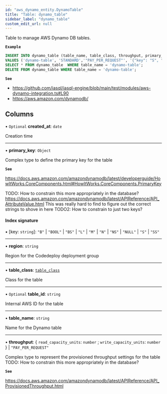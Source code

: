 ```yaml
---
id: "aws_dynamo_entity.DynamoTable"
title: "Table: dynamo_table"
sidebar_label: "dynamo_table"
custom_edit_url: null
---
```


Table to manage AWS Dynamo DB tables.

**`Example`**

```sql
INSERT INTO dynamo_table (table_name, table_class, throughput, primary_key)
VALUES ('dynamo-table', 'STANDARD','"PAY_PER_REQUEST"', '{"key": "S", "val": "S"}');
SELECT * FROM dynamo_table  WHERE table_name = 'dynamo-table';
DELETE FROM dynamo_table WHERE table_name = 'dynamo-table';
```

**`See`**

 - https://github.com/iasql/iasql-engine/blob/main/test/modules/aws-dynamo-integration.ts#L90
 - https://aws.amazon.com/dynamodb/

## Columns

• `Optional` **created\_at**: `date`

Creation time

___

• **primary\_key**: `Object`

Complex type to define the primary key for the table

**`See`**

https://docs.aws.amazon.com/amazondynamodb/latest/developerguide/HowItWorks.CoreComponents.html#HowItWorks.CoreComponents.PrimaryKey

TODO: How to constrain this more appropriately in the database?
https://docs.aws.amazon.com/amazondynamodb/latest/APIReference/API_AttributeValue.html
This was really hard to find to figure out the correct strings to shove in here
TODO2: How to constrain to just two keys?

#### Index signature

▪ [key: `string`]: ``"B"`` \| ``"BOOL"`` \| ``"BS"`` \| ``"L"`` \| ``"M"`` \| ``"N"`` \| ``"NS"`` \| ``"NULL"`` \| ``"S"`` \| ``"SS"``

___

• **region**: `string`

Region for the Codedeploy deployment group

___

• **table\_class**: [`table_class`](../enums/aws_dynamo_entity.TableClass.md)

Class for the table

___

• `Optional` **table\_id**: `string`

Internal AWS ID for the table

___

• **table\_name**: `string`

Name for the Dynamo table

___

• **throughput**: { `read_capacity_units`: `number` ; `write_capacity_units`: `number`  } \| ``"PAY_PER_REQUEST"``

Complex type to represent the provisioned throughput settings for the table
TODO: How to constrain this more appropriately in the database?

**`See`**

https://docs.aws.amazon.com/amazondynamodb/latest/APIReference/API_ProvisionedThroughput.html
